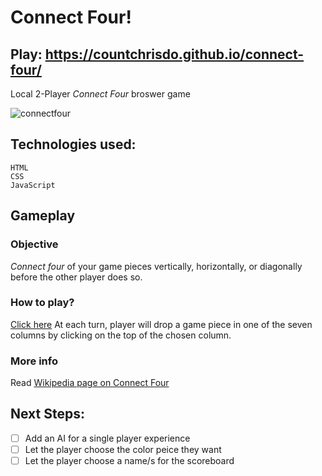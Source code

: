 # Connect Four!

## Play: https://countchrisdo.github.io/connect-four/

Local 2-Player *Connect Four* broswer game

![connectfour](https://user-images.githubusercontent.com/7240924/121605143-de72f100-ca19-11eb-9197-8571d9874ec4.gif)

## Technologies used:
    HTML
    CSS
    JavaScript

## Gameplay
### Objective
*Connect four* of your game pieces vertically, horizontally, or diagonally before the other player does so.

### How to play?
[Click here](https://countchrisdo.github.io/connect-four)
At each turn, player will drop a game piece in one of the seven columns by clicking on the top of the chosen column.

### More info
Read [Wikipedia page on Connect Four](https://en.wikipedia.org/wiki/Connect_Four)


## Next Steps:
- [ ] Add an AI for a single player experience
- [ ] Let the player choose the color peice they want
- [ ] Let the player choose a name/s for the scoreboard
